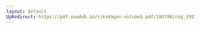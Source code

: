 ```yaml
---
layout: default
UpRedirect: https://pdf.swedeb.se/riksdagen-volumeG-pdf/199798/reg_199798/reg_199798_0280.pdf
---
```


